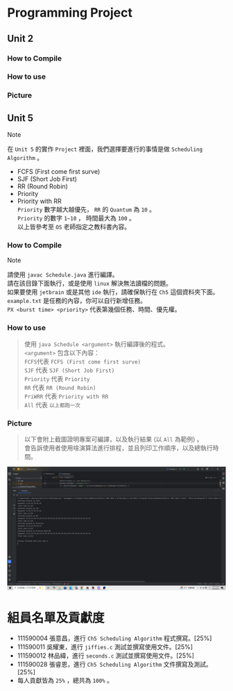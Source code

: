 # Programming Project

## Unit 2


### How to Compile

### How to use


### Picture

## Unit 5

> [!NOTE]  
> 在 `Unit 5` 的實作 `Project` 裡面，我們選擇要進行的事情是做 `Scheduling Algorithm` 。  
> - FCFS (First come first surve)
> - SJF (Short Job First)
> - RR (Round Robin)
> - Priority 
> - Priority with RR  
> `Priority` 數字越大越優先， `RR` 的 `Quantum` 為 `10` 。  
> `Priority` 的數字 `1~10` ， 時間最大為 `100` 。  
> 以上皆參考至 `OS` 老師指定之教科書內容。

### How to Compile

> [!NOTE]  
> 請使用 `javac Schedule.java` 進行編譯。  
> 請在該目錄下面執行，或是使用 `linux` 解決無法讀檔的問題。  
> 如果要使用 `jetbrain` 或是其他 `ide` 執行，請確保執行在 `Ch5` 這個資料夾下面。  
> `example.txt` 是任務的內容，你可以自行新增任務。  
> `PX <burst time> <priority>` 代表第幾個任務、時間、優先權。

### How to use

> 使用 `java Schedule <argument>` 執行編譯後的程式。  
> `<argument>` 包含以下內容：  
> `FCFS`代表 `FCFS (First come first surve)`  
> `SJF` 代表 `SJF (Short Job First)`  
> `Priority` 代表 `Priority`  
> `RR` 代表 `RR (Round Robin)`  
> `PriWRR` 代表 `Priority with RR`  
> `All` 代表 `以上都跑一次`

### Picture

> 以下會附上截圖證明專案可編譯，以及執行結果 (以 `All` 為範例) 。  
> 會告訴使用者使用啥演算法進行排程，並且列印工作順序，以及總執行時間。  

![IMG](./Ch5/result.png)

# 組員名單及貢獻度

- 111590004 張意昌，進行 `Ch5 Scheduling Algorithm` 程式撰寫。[25%]
- 111590011 吳耀東，進行 `jiffies.c` 測試並撰寫使用文件。[25%]
- 111590012 林品緯，進行 `seconds.c` 測試並撰寫使用文件。[25%]
- 111590028 張睿恩，進行 `Ch5 Scheduling Algorithm` 文件撰寫及測試。[25%]
- 每人貢獻皆為 `25%` ，總共為 `100%` 。